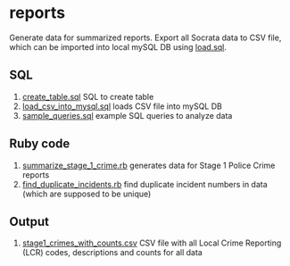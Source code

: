 # reports

Generate data for summarized reports.
Export all Socrata data to CSV file, which can be imported into local mySQL DB using [load.sql](load.sql).

## SQL

1. [create_table.sql](create_table.sql) SQL to create table
2. [load_csv_into_mysql.sql](load_csv_into_mysql.sql) loads CSV file into mySQL DB
3. [sample_queries.sql](sample_queries.sql) example SQL queries to analyze data

## Ruby code

1. [summarize_stage_1_crime.rb](summarize_stage_1_crime.rb) generates data for Stage 1 Police Crime reports
2. [find_duplicate_incidents.rb](find_duplicate_incidents.rb) find duplicate incident numbers in data (which are supposed to be unique)

## Output

1. [stage1_crimes_with_counts.csv](stage1_crimes_with_counts.csv) CSV file with all Local Crime Reporting (LCR) codes, descriptions and counts for all data
